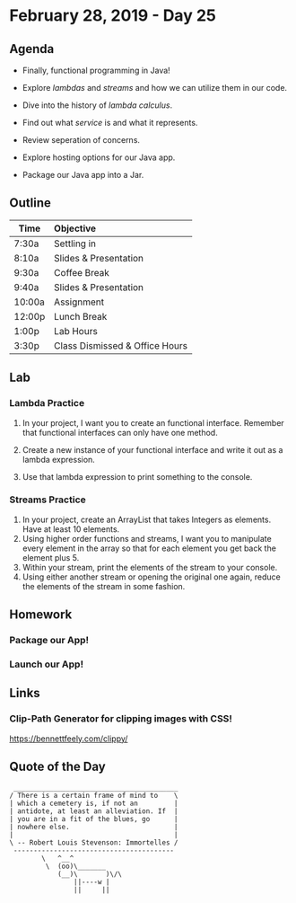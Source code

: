 # February 28, 2019 - Day 25


## Agenda

- Finally, functional programming in Java!
- Explore *lambdas* and *streams* and how we can utilize them in our code. 
- Dive into the history of *lambda calculus*. 

- Find out what *service* is and what it represents. 
- Review seperation of concerns. 
- Explore hosting options for our Java app.
- Package our Java app into a Jar. 


## Outline

| Time   | Objective                        |
| -------|:---------------------------------|
| 7:30a  | Settling in                      |
| 8:10a  | Slides & Presentation            |
| 9:30a  | Coffee Break                     |
| 9:40a  | Slides & Presentation            |
| 10:00a | Assignment                       |
| 12:00p | Lunch Break                      |
| 1:00p  | Lab Hours                        |
| 3:30p  | Class Dismissed & Office Hours   |

## Lab

### Lambda Practice

1. In your project, I want you to create an functional interface. Remember that functional interfaces can only have one method. 

2. Create a new instance of your functional interface and write it out as a lambda expression. 

3. Use that lambda expression to print something to the console. 

### Streams Practice

1. In your project, create an ArrayList that takes Integers as elements. Have at least 10 elements. 
2. Using higher order functions and streams, I want you to manipulate every element in the array so that for each element you get back the element plus 5. 
3. Within your stream, print the elements of the stream to your console.
4. Using either another stream or opening the original one again, reduce the elements of the stream in some fashion. 


## Homework

### Package our App!
### Launch our App!

## Links

### Clip-Path Generator for clipping images with CSS!

https://bennettfeely.com/clippy/



## Quote of the Day 
```
 _________________________________________
/ There is a certain frame of mind to    \
| which a cemetery is, if not an         |
| antidote, at least an alleviation. If  |
| you are in a fit of the blues, go      |
| nowhere else.                          |
|                                        |
\ -- Robert Louis Stevenson: Immortelles /
 ----------------------------------------
        \   ^__^
         \  (oo)\_______
            (__)\       )\/\
                ||----w |
                ||     ||

```